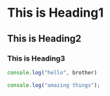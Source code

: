 # This is Heading1
## This is Heading2
### This is Heading3
```js
console.log("hello", brother)
```
```js
console.log("amazing things");
```
